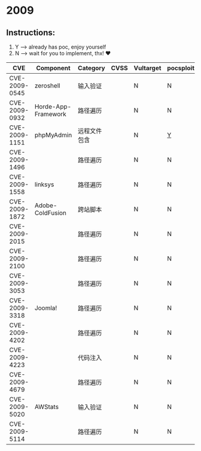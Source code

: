 # 2009

## Instructions:

1. Y --> already has poc, enjoy yourself
2. N --> wait for you to implement, thx! :heart:

| CVE | Component | Category | CVSS | Vultarget | pocsploit | Nuclei | Xray | pocsuite3 | goby | others |
|-----|-----------|----------|------|-----------|-----------|--------|------|-----------|------|--------|
| CVE-2009-0545 | zeroshell | 输入验证 |  | N | N | [Y](CVE-2009-0545/poc/nuclei/) | N | N | N | [Y](CVE-2009-0545/poc/others/) |
| CVE-2009-0932 | Horde-App-Framework | 路径遍历 |  | N | N | [Y](CVE-2009-0932/poc/nuclei/) | N | N | N | [Y](CVE-2009-0932/poc/others/) |
| CVE-2009-1151 | phpMyAdmin | 远程文件包含 |  | N | [Y](CVE-2009-1151/poc/pocsploit/) | [Y](CVE-2009-1151/poc/nuclei/) | N | N | N | [Y](CVE-2009-1151/poc/others/) |
| CVE-2009-1496 |  | 路径遍历 |  | N | N | [Y](CVE-2009-1496/poc/nuclei/) | N | N | N | [Y](CVE-2009-1496/poc/others/) |
| CVE-2009-1558 | linksys | 路径遍历 |  | N | N | [Y](CVE-2009-1558/poc/nuclei/) | N | N | N | [Y](CVE-2009-1558/poc/others/) |
| CVE-2009-1872 | Adobe-ColdFusion | 跨站脚本 |  | N | N | [Y](CVE-2009-1872/poc/nuclei/) | N | N | N | [Y](CVE-2009-1872/poc/others/) |
| CVE-2009-2015 |  | 路径遍历 |  | N | N | [Y](CVE-2009-2015/poc/nuclei/) | N | N | N | [Y](CVE-2009-2015/poc/others/) |
| CVE-2009-2100 |  | 路径遍历 |  | N | N | [Y](CVE-2009-2100/poc/nuclei/) | N | N | N | [Y](CVE-2009-2100/poc/others/) |
| CVE-2009-3053 |  | 路径遍历 |  | N | N | [Y](CVE-2009-3053/poc/nuclei/) | N | N | N | [Y](CVE-2009-3053/poc/others/) |
| CVE-2009-3318 | Joomla! | 路径遍历 |  | N | N | [Y](CVE-2009-3318/poc/nuclei/) | N | N | N | [Y](CVE-2009-3318/poc/others/) |
| CVE-2009-4202 |  | 路径遍历 |  | N | N | [Y](CVE-2009-4202/poc/nuclei/) | N | N | N | [Y](CVE-2009-4202/poc/others/) |
| CVE-2009-4223 |  | 代码注入 |  | N | N | [Y](CVE-2009-4223/poc/nuclei/) | N | N | N | [Y](CVE-2009-4223/poc/others/) |
| CVE-2009-4679 |  | 路径遍历 |  | N | N | [Y](CVE-2009-4679/poc/nuclei/) | N | N | N | [Y](CVE-2009-4679/poc/others/) |
| CVE-2009-5020 | AWStats | 输入验证 |  | N | N | [Y](CVE-2009-5020/poc/nuclei/) | N | N | N | N |
| CVE-2009-5114 |  | 路径遍历 |  | N | N | [Y](CVE-2009-5114/poc/nuclei/) | N | N | N | [Y](CVE-2009-5114/poc/others/) |
